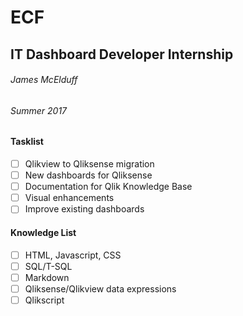 # ECF
## IT Dashboard Developer Internship
###### James McElduff
###### Summer 2017

#### Tasklist
- [ ] Qlikview to Qliksense migration
- [ ] New dashboards for Qliksense
- [ ] Documentation for Qlik Knowledge Base
- [ ] Visual enhancements
- [ ] Improve existing dashboards

#### Knowledge List
- [ ] HTML, Javascript, CSS
- [ ] SQL/T-SQL
- [ ] Markdown
- [ ] Qliksense/Qlikview data expressions
- [ ] Qlikscript
